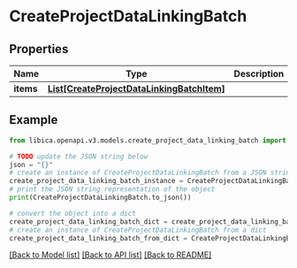 # CreateProjectDataLinkingBatch


## Properties

Name | Type | Description | Notes
------------ | ------------- | ------------- | -------------
**items** | [**List[CreateProjectDataLinkingBatchItem]**](CreateProjectDataLinkingBatchItem.md) |  | 

## Example

```python
from libica.openapi.v3.models.create_project_data_linking_batch import CreateProjectDataLinkingBatch

# TODO update the JSON string below
json = "{}"
# create an instance of CreateProjectDataLinkingBatch from a JSON string
create_project_data_linking_batch_instance = CreateProjectDataLinkingBatch.from_json(json)
# print the JSON string representation of the object
print(CreateProjectDataLinkingBatch.to_json())

# convert the object into a dict
create_project_data_linking_batch_dict = create_project_data_linking_batch_instance.to_dict()
# create an instance of CreateProjectDataLinkingBatch from a dict
create_project_data_linking_batch_from_dict = CreateProjectDataLinkingBatch.from_dict(create_project_data_linking_batch_dict)
```
[[Back to Model list]](../README.md#documentation-for-models) [[Back to API list]](../README.md#documentation-for-api-endpoints) [[Back to README]](../README.md)



